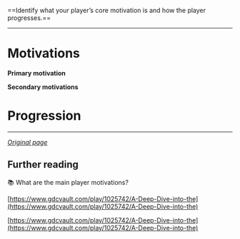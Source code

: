 
==Identify what your player’s core motivation is and how the player progresses.==

--- 

# Motivations

**Primary motivation**

**Secondary motivations**

# Progression

---

*[Original page](https://glamorous-save-06a.notion.site/Player-motivation-and-progression-f0f5699bff214231a66c5a08b15601df)*

## Further reading

📚 What are the main player motivations?

[https://www.gdcvault.com/play/1025742/A-Deep-Dive-into-the](https://www.gdcvault.com/play/1025742/A-Deep-Dive-into-the)

[https://www.gdcvault.com/play/1025742/A-Deep-Dive-into-the](https://www.gdcvault.com/play/1025742/A-Deep-Dive-into-the)